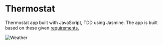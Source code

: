 # Thermostat

Thermostat app built with JavaScript, TDD using Jasmine. The app is built based on these given [requirements.](requirements.md)

![Weather](./public/images/weather.gif)
